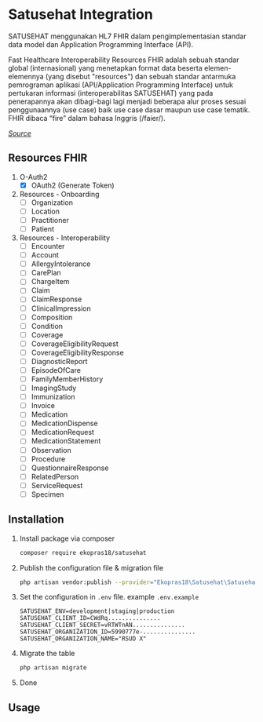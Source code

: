 # Satusehat Integration
SATUSEHAT menggunakan HL7 FHIR dalam pengimplementasian standar data model dan Application Programming Interface (API).

Fast Healthcare Interoperability Resources FHIR adalah sebuah standar global (internasional) yang menetapkan format data beserta elemen-elemennya (yang disebut "resources") dan sebuah standar antarmuka pemrograman aplikasi (API/Application Programming Interface) untuk pertukaran informasi (interoperabilitas SATUSEHAT) yang pada penerapannya akan dibagi-bagi lagi menjadi beberapa alur proses sesuai penggunaannya (use case) baik use case dasar maupun use case tematik. FHIR dibaca “fire” dalam bahasa Inggris (/faier/).

<i>[Source](https://satusehat.kemkes.go.id/platform/docs/id/fhir/)</i>

## Resources FHIR

1. O-Auth2
   - [x] OAuth2 (Generate Token)
2. Resources - Onboarding
   - [ ] Organization
   - [ ] Location
   - [ ] Practitioner
   - [ ] Patient
3. Resources - Interoperability
   - [ ] Encounter
   - [ ] Account
   - [ ] AllergyIntolerance
   - [ ] CarePlan
   - [ ] ChargeItem
   - [ ] Claim
   - [ ] ClaimResponse
   - [ ] ClinicalImpression
   - [ ] Composition
   - [ ] Condition
   - [ ] Coverage
   - [ ] CoverageEligibilityRequest
   - [ ] CoverageEligibilityResponse
   - [ ] DiagnosticReport
   - [ ] EpisodeOfCare
   - [ ] FamilyMemberHistory
   - [ ] ImagingStudy
   - [ ] Immunization
   - [ ] Invoice
   - [ ] Medication
   - [ ] MedicationDispense
   - [ ] MedicationRequest
   - [ ] MedicationStatement
   - [ ] Observation
   - [ ] Procedure
   - [ ] QuestionnaireResponse
   - [ ] RelatedPerson
   - [ ] ServiceRequest
   - [ ] Specimen

## Installation

1. Install package via composer

   ```bash
   composer require ekopras18/satusehat
   ```
2. Publish the configuration file & migration file

   ```bash
   php artisan vendor:publish --provider="Ekopras18\Satusehat\SatusehatServiceProvider" --tag=satusehat
   ```
3. Set the configuration in `.env` file. example `.env.example`

   ```env
   SATUSEHAT_ENV=development|staging|production
   SATUSEHAT_CLIENT_ID=CWdRq...............
   SATUSEHAT_CLIENT_SECRET=vRTWTnAN...............
   SATUSEHAT_ORGANIZATION_ID=5990777e-...............
   SATUSEHAT_ORGANIZATION_NAME="RSUD X"
   ```
4. Migrate the table

   ```bash
   php artisan migrate
   ```
5. Done

## Usage
   